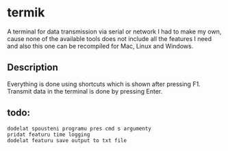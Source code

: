 # termik
A terminal for data transmission via serial or network
I had to make my own, cause none of the available tools does not include all the features I need and also this one can be recompiled for Mac, Linux and Windows.

## Description
Everything is done using shortcuts which is shown after pressing F1.
Transmit data in the terminal is done by pressing Enter.


## todo:
    dodelat spousteni programu pres cmd s argumenty
    pridat featuru time logging
    dodelat featuru save output to txt file
    
